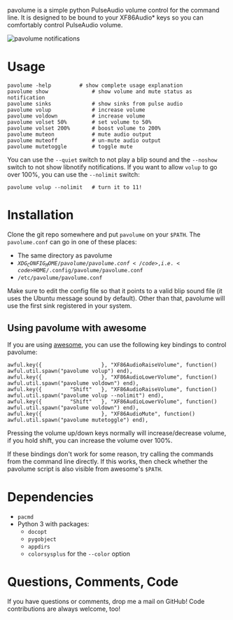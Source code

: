 pavolume is a simple python PulseAudio volume control for the command line. It is designed to be bound to your XF86Audio* keys so you can comfortably control PulseAudio volume.

![pavolume notifications](http://i.imgur.com/SnVxL.png)

# Usage

	pavolume -help		   # show complete usage explanation
	pavolume show              # show volume and mute status as notification
	pavolume sinks             # show sinks from pulse audio
	pavolume volup             # increase volume
	pavolume voldown           # increase volume
	pavolume volset 50%        # set volume to 50%
	pavolume volset 200%       # boost volume to 200%
	pavolume muteon            # mute audio output
	pavolume muteoff           # un-mute audio output
	pavolume mutetoggle        # toggle mute


You can use the <code>--quiet</code> switch to not play a blip sound and the <code>--noshow</code> switch to not show libnotify notifications. If you want to allow <code>volup</code> to go over 100%, you can use the <code>--nolimit</code> switch:

	pavolume volup --nolimit   # turn it to 11!
	

# Installation
Clone the git repo somewhere and put <code>pavolume</code> on your <code>$PATH</code>. The <code>pavolume.conf</code> can go in one of these places:

* The same directory as pavolume
* <code>$XDG_CONFIG_HOME/pavolume/pavolume.conf</code>, i.e. <code>$HOME/.config/pavolume/pavolume.conf</code>
* <code>/etc/pavolume/pavolume.conf</code>

Make sure to edit the config file so that it points to a valid blip sound file (it uses the Ubuntu message sound by default). Other than that, pavolume will use the first sink registered in your system.


## Using pavolume with awesome
If you are using [awesome](http://awesome.naquadah.org/), you can use the following key bindings to control pavolume:

	awful.key({                   }, "XF86AudioRaiseVolume", function() awful.util.spawn("pavolume volup") end),
	awful.key({                   }, "XF86AudioLowerVolume", function() awful.util.spawn("pavolume voldown") end),
	awful.key({         "Shift"   }, "XF86AudioRaiseVolume", function() awful.util.spawn("pavolume volup --nolimit") end),
	awful.key({         "Shift"   }, "XF86AudioLowerVolume", function() awful.util.spawn("pavolume voldown") end),
	awful.key({                   }, "XF86AudioMute", function() awful.util.spawn("pavolume mutetoggle") end),

Pressing the volume up/down keys normally will increase/decrease volume, if you hold shift, you can increase the volume over 100%.

If these bindings don't work for some reason, try calling the commands from the command line directly. If this works, then check whether the pavolume script is also visible from awesome's <code>$PATH</code>.



# Dependencies

* <code>pacmd</code>
* Python 3 with packages:
	* <code>docopt</code>
	* <code>pygobject</code>
	* <code>appdirs</code>
	* <code>colorsysplus</code> for the <code>--color</code> option

# Questions, Comments, Code
If you have questions or comments, drop me a mail on GitHub! Code contributions are always welcome, too!

